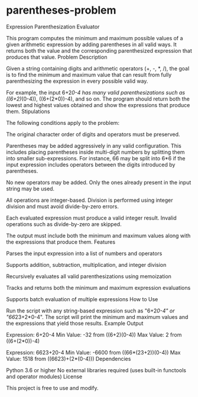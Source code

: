 # parentheses-problem
Expression Parenthesization Evaluator

This program computes the minimum and maximum possible values of a given arithmetic expression by adding parentheses in all valid ways. It returns both the value and the corresponding parenthesized expression that produces that value.
Problem Description

Given a string containing digits and arithmetic operators (+, -, *, /), the goal is to find the minimum and maximum value that can result from fully parenthesizing the expression in every possible valid way.

For example, the input 6+2*0-4 has many valid parenthesizations such as ((6+2)*(0-4)), ((6+(2*0))-4), and so on. The program should return both the lowest and highest values obtained and show the expressions that produce them.
Stipulations

The following conditions apply to the problem:

The original character order of digits and operators must be preserved.

Parentheses may be added aggressively in any valid configuration. This includes placing parentheses inside multi-digit numbers by splitting them into smaller sub-expressions. For instance, 66 may be split into 6*6 if the input expression includes operators between the digits introduced by parentheses.

No new operators may be added. Only the ones already present in the input string may be used.

All operations are integer-based. Division is performed using integer division and must avoid divide-by-zero errors.

Each evaluated expression must produce a valid integer result. Invalid operations such as divide-by-zero are skipped.

The output must include both the minimum and maximum values along with the expressions that produce them.
Features

Parses the input expression into a list of numbers and operators

Supports addition, subtraction, multiplication, and integer division

Recursively evaluates all valid parenthesizations using memoization

Tracks and returns both the minimum and maximum expression evaluations

Supports batch evaluation of multiple expressions
How to Use

Run the script with any string-based expression such as "6+2*0-4" or "66*23+2*0-4". The script will print the minimum and maximum values and the expressions that yield those results.
Example Output

Expression: 6+20-4
Min Value: -32 from ((6+2)(0-4))
Max Value: 2 from ((6+(2*0))-4)

Expression: 6623+20-4
Min Value: -6600 from ((66*(23+2))(0-4))
Max Value: 1518 from ((6623)+(2*(0-4)))
Dependencies

Python 3.6 or higher
No external libraries required (uses built-in functools and operator modules)
License

This project is free to use and modify.